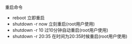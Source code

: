 重启命令
- reboot 立即重启
- shutdown -r now 立刻重启(root用户使用)
- shutdown -r 10 过10分钟自动重启(root用户使用)
- shutdown -r 20:35 在时间为20:35时候重启(root用户使用)